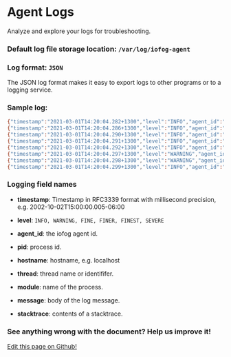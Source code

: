 # Agent Logs

Analyze and explore your logs for troubleshooting.

### Default log file storage location: `/var/log/iofog-agent`

### Log format: `JSON`

The JSON log format makes it easy to export logs to other programs or to a logging service.

### Sample log:

```bash
{"timestamp":"2021-03-01T14:20:04.282+1300","level":"INFO","agent_id":"","pid":2670,"hostname":"iofog-agent","thread":"main","module":"Supervisor","message":" Starting Process Manager"}
{"timestamp":"2021-03-01T14:20:04.286+1300","level":"INFO","agent_id":"","pid":2670,"hostname":"iofog-agent","thread":"main","module":"Supervisor","message":" Started Process Manager"}
{"timestamp":"2021-03-01T14:20:04.290+1300","level":"INFO","agent_id":"","pid":2670,"hostname":"iofog-agent","thread":"PMCT","module":"Process Manager","message":"WAITING FOR NEW TASK"}
{"timestamp":"2021-03-01T14:20:04.291+1300","level":"INFO","agent_id":"","pid":2670,"hostname":"iofog-agent","thread":"main","module":"Supervisor","message":" Starting ResourceManager"}
{"timestamp":"2021-03-01T14:20:04.292+1300","level":"INFO","agent_id":"","pid":2670,"hostname":"iofog-agent","thread":"main","module":"Supervisor","message":" Started ResourceManager"}
{"timestamp":"2021-03-01T14:20:04.297+1300","level":"WARNING","agent_id":"","pid":2670,"hostname":"iofog-agent","thread":"RMUD","module":"Field Agent","message":"Not provisioned"}
{"timestamp":"2021-03-01T14:20:04.298+1300","level":"WARNING","agent_id":"","pid":2670,"hostname":"iofog-agent","thread":"RMUD","module":"Field Agent","message":"Not provisioned"}
{"timestamp":"2021-03-01T14:20:04.299+1300","level":"INFO","agent_id":"","pid":2670,"hostname":"iofog-agent","thread":"main","module":"Supervisor","message":" Starting Tracker"}

```

### Logging field names

- **timestamp**: Timestamp in RFC3339 format with millisecond precision, e.g. 2002-10-02T15:00:00.005-06:00

- **level**: `INFO, WARNING, FINE, FINER, FINEST, SEVERE`

- **agent_id**: the iofog agent id.

- **pid**: process id.

- **hostname**: hostname, e.g. localhost

- **thread**: thread name or identififer.

- **module**: name of the process.

- **message**: body of the log message.

- **stacktrace**: contents of a stacktrace.

<aside class="notifications contribute">
  <h3><img src="/images/icos/ico-github.svg" alt="">See anything wrong with the document? Help us improve it!</h3>
  <a href="https://github.com/eclipse-iofog/iofog.org/edit/develop/content/docs/3.0/reference-agent/agent-logs.md"
    target="_blank">
    <p>Edit this page on Github!</p>
  </a>
</aside>
